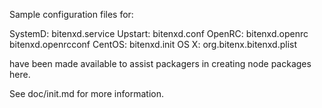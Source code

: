 Sample configuration files for:

SystemD: bitenxd.service
Upstart: bitenxd.conf
OpenRC:  bitenxd.openrc
         bitenxd.openrcconf
CentOS:  bitenxd.init
OS X:    org.bitenx.bitenxd.plist

have been made available to assist packagers in creating node packages here.

See doc/init.md for more information.
